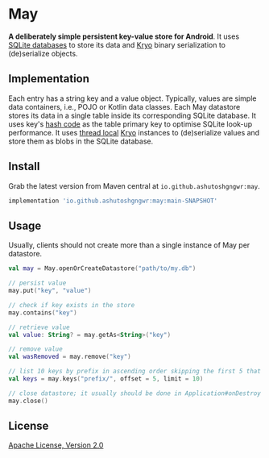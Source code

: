 # May

**A deliberately simple persistent key-value store for Android**. It uses
[SQLite databases](https://developer.android.com/training/data-storage/sqlite)
to store its data and [Kryo](https://github.com/EsotericSoftware/kryo) binary
serialization to (de)serialize objects.

## Implementation

Each entry has a string key and a value object. Typically, values are simple
data containers, i.e., POJO or Kotlin data classes. Each May datastore stores
its data in a single table inside its corresponding SQLite database. It uses
key's [hash
code](https://docs.oracle.com/en/java/javase/11/docs/api/java.base/java/lang/String.html#hashCode())
as the table primary key to optimise SQLite look-up performance. It uses [thread
local](https://docs.oracle.com/javase/7/docs/api/java/lang/ThreadLocal.html)
[Kryo](https://github.com/EsotericSoftware/kryo) instances to (de)serialize
values and store them as blobs in the SQLite database.

## Install

Grab the latest version from Maven central at `io.github.ashutoshgngwr:may`.

```gradle
implementation 'io.github.ashutoshgngwr:may:main-SNAPSHOT'
```

## Usage

Usually, clients should not create more than a single instance of May per
datastore.

```kotlin
val may = May.openOrCreateDatastore("path/to/my.db")

// persist value
may.put("key", "value")

// check if key exists in the store
may.contains("key")

// retrieve value
val value: String? = may.getAs<String>("key")

// remove value
val wasRemoved = may.remove("key")

// list 10 keys by prefix in ascending order skipping the first 5 that match.
val keys = may.keys("prefix/", offset = 5, limit = 10)

// close datastore; it usually should be done in Application#onDestroy lifecycle callback.
may.close()
```

## License

[Apache License, Version 2.0](LICENSE)
